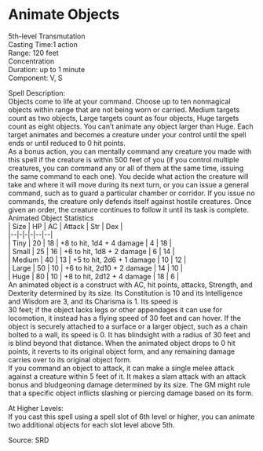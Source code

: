 # Animate Objects
5th-level Transmutation<br>
Casting Time:1 action<br>
Range: 120 feet<br>
Concentration<br>
Duration: up to 1 minute<br>
Component: V, S

Spell Description:<br>
Objects come to life at your command. Choose up to ten nonmagical objects within range that are not being worn or carried. Medium targets count as two objects, Large targets count as four objects, Huge targets count as eight objects. You can’t animate any object larger than Huge. Each target animates and becomes a creature under your control until the spell ends or until reduced to 0 hit points.<br>As a bonus action, you can mentally command any creature you made with this spell if the creature is within 500 feet of you (if you control multiple creatures, you can command any or all of them at the same time, issuing the same command to each one). You decide what action the creature will take and where it will move during its next turn, or you can issue a general command, such as to guard a particular chamber or corridor. If you issue no commands, the creature only defends itself against hostile creatures. Once given an order, the creature continues to follow it until its task is complete.<br>Animated Object Statistics<br>| Size   | HP | AC | Attack                     | Str | Dex |<br>|--|-|-|-|--|--|<br>| Tiny   | 20 | 18 | +8 to hit, 1d4 + 4 damage  | 4   | 18  |<br>| Small  | 25 | 16 | +6 to hit, 1d8 + 2 damage  | 6   | 14  |<br>| Medium | 40 | 13 | +5 to hit, 2d6 + 1 damage  | 10  | 12  |<br>| Large  | 50 | 10 | +6 to hit, 2d10 + 2 damage | 14  | 10  |<br>| Huge   | 80 | 10 | +8 to hit, 2d12 + 4 damage | 18  | 6   |<br>An animated object is a construct with AC, hit points, attacks, Strength, and Dexterity determined by its size. Its Constitution is 10 and its Intelligence and Wisdom are 3, and its Charisma is 1. Its speed is<br>30 feet; if the object lacks legs or other appendages it can use for locomotion, it instead has a flying speed of 30 feet and can hover. If the object is securely attached to a surface or a larger object, such as a chain bolted to a wall, its speed is 0. It has blindsight with a radius of 30 feet and is blind beyond that distance. When the animated object drops to 0 hit points, it reverts to its original object form, and any remaining damage carries over to its original object form.<br>If you command an object to attack, it can make a single melee attack against a creature within 5 feet of it. It makes a slam attack with an attack bonus and bludgeoning damage determined by its size. The GM might rule that a specific object inflicts slashing or piercing damage based on its form.

At Higher Levels:<br>
If you cast this spell using a spell slot of 6th level or higher, you can animate two additional objects for each slot level above 5th.

Source: SRD